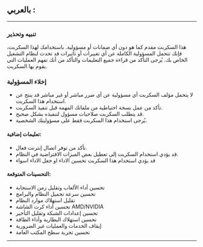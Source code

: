 ## بالعربي :

---

### **تنبيه وتحذير**

هذا السكربت مقدم كما هو دون أي ضمانات أو مسؤولية.
باستخدامك لهذا السكربت، فإنك تتحمل المسؤولية الكاملة عن أي تغييرات أو تأثيرات قد تحدث لنظام التشغيل الخاص بك.
يُرجى التأكد من قراءة جميع التعليمات والتأكد من أنك تفهم العمليات التي يقوم بها السكربت.

### **إخلاء المسؤولية**
- لا يتحمل مؤلف السكربت أي مسؤولية عن أي ضرر مباشر أو غير مباشر قد ينتج عن استخدام هذا السكربت.
- تأكد من عمل نسخة احتياطية من ملفاتك المهمة قبل تنفيذ السكربت.
- قد يتطلب السكربت صلاحيات مسؤول لتنفيذه بشكل صحيح.
- يُرجى استخدام هذا السكربت فقط على مسؤوليتك الشخصية.

#### **تعليمات إضافية:**
- تأكد من توفر اتصال إنترنت فعال.
- قد يؤدي استخدام السكربت إلى تعطيل بعض الميزات الافتراضية في النظام.
- قد يؤدي استخدام هذا السكربت تحسين الاداء او جعل الاداء اسواء

#### **التحسينات المتوقعة:**
- تحسين أداء الألعاب وتقليل زمن الاستجابة
- تحسين سرعة تحميل النظام والبرامج
- تقليل استهلاك موارد النظام
- تحسين أداء كرت الشاشة AMD/NVIDIA
- تحسين إعدادات الشبكة وتقليل التأخير
- تحسين استهلاك البطارية وأداء الطاقة
- إيقاف الخدمات والعمليات غير الضرورية
- تحسين تجربة سطح المكتب العامة

---
